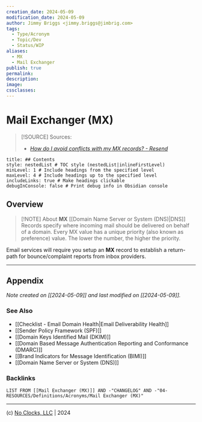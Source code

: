 ```yaml
---
creation_date: 2024-05-09
modification_date: 2024-05-09
author: Jimmy Briggs <jimmy.briggs@jimbrig.com>
tags:
  - Type/Acronym
  - Topic/Dev
  - Status/WIP
aliases:
  - MX
  - Mail Exchanger
publish: true
permalink:
description:
image:
cssclasses:
---
```


# Mail Exchanger (MX)

> [!SOURCE] Sources:
> - *[How do I avoid conflicts with my MX records? - Resend](https://resend.com/docs/knowledge-base/how-do-i-avoid-conflicting-with-my-mx-records)*

```table-of-contents
title: ## Contents 
style: nestedList # TOC style (nestedList|inlineFirstLevel)
minLevel: 1 # Include headings from the specified level
maxLevel: 4 # Include headings up to the specified level
includeLinks: true # Make headings clickable
debugInConsole: false # Print debug info in Obsidian console
```

## Overview

> [!NOTE] About
> **MX** [[Domain Name Server or System (DNS)|DNS]] Records specify where incoming mail should be delivered on behalf of a domain. Every MX value has a unique priority (also known as preference) value. The lower the number, the higher the priority.

Email services will require you setup an **MX** record to establish a return-path for bounce/complaint reports from inbox providers.

***

## Appendix

*Note created on [[2024-05-09]] and last modified on [[2024-05-09]].*

### See Also

- [[Checklist - Email Domain Health|Email Deliverability Health]]
- [[Sender Policy Framework (SPF)]]
- [[Domain Keys Identified Mail (DKIM)]]
- [[Domain Based Message Authentication Reporting and Conformance (DMARC)]]
- [[Brand Indicators for Message Identification (BIMI)]]
- [[Domain Name Server or System (DNS)]]

### Backlinks

```dataview
LIST FROM [[Mail Exchanger (MX)]] AND -"CHANGELOG" AND -"04-RESOURCES/Definitions/Acronyms/Mail Exchanger (MX)"
```

***

(c) [No Clocks, LLC](https://github.com/noclocks) | 2024



